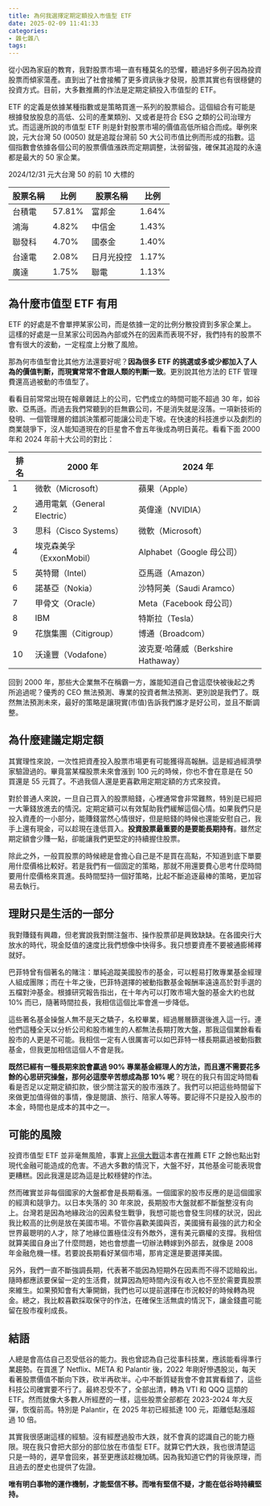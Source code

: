 ```yaml
---
title: 為何我選擇定期定額投入市值型 ETF
date: 2025-02-09 11:41:33
categories:
- 雜七雜八
tags:
---
```


從小因為家庭的教育，我對股票市場一直有種莫名的恐懼，聽過好多例子因為投資股票而傾家蕩產。直到出了社會接觸了更多資訊後才發現，股票其實也有很穩健的投資方式。目前，大多數推薦的作法是定期定額投入市值型的 ETF。

ETF 的定義是依據某種指數或是策略買進一系列的股票組合。這個組合有可能是根據發放股息的高低、公司的產業類別、又或者是符合 ESG 之類的公司治理方式。而這邊所說的市值型 ETF 則是針對股票市場的價值高低所組合而成。舉例來說，元大台灣 50 (0050) 就是追蹤台灣前 50 大公司市值比例而形成的指數。這個指數會依據各個公司的股票價值漲跌而定期調整，汰弱留強，確保其追蹤的永遠都是最大的 50 家企業。

2024/12/31 元大台灣 50 的前 10 大標的

| 股票名稱 | 比例    | 股票名稱  | 比例   |
|---------|--------|----------|-------|
| 台積電   | 57.81% | 富邦金    | 1.64% |
| 鴻海     | 4.82%  | 中信金    | 1.43% |
| 聯發科   | 4.70%  | 國泰金    | 1.40% |
| 台達電   | 2.08%  | 日月光投控 | 1.17% |
| 廣達     | 1.75%  | 聯電     | 1.13% |

## 為什麼市值型 ETF 有用

ETF 的好處是不會單押某家公司，而是依據一定的比例分散投資到多家企業上。這樣的好處是一旦某家公司因為內部或外在的因素而表現不好，我們持有的股票不會有很大的波動，一定程度上分散了風險。

那為何市值型會比其他方法還要好呢？**因為很多 ETF 的挑選或多或少都加入了人為的價值判斷，而現實常常不會跟人類的判斷一致**。更別說其他方法的 ETF 管理費還高過被動的市值型了。

看看目前常常出現在報章雜誌上的公司，它們成立的時間可能不超過 30 年，如谷歌、亞馬遜。而過去我們常聽到的巨無霸公司，不是消失就是沒落。一項新技術的發明、一個管理層的錯誤決策都可能讓公司走下坡。在快速的科技進步以及劇烈的商業競爭下，沒人能知道現在的巨星會不會五年後成為明日黃花。看看下面 2000 年和 2024 年前十大公司的對比：

| 排名 | 2000 年                  | 2024 年                     |
|------|--------------------------|-----------------------------|
| 1    | 微軟（Microsoft）        | 蘋果（Apple）               |
| 2    | 通用電氣（General Electric） | 英偉達（NVIDIA）          |
| 3    | 思科（Cisco Systems）    | 微軟（Microsoft）          |
| 4    | 埃克森美孚（ExxonMobil）  | Alphabet（Google 母公司）  |
| 5    | 英特爾（Intel）          | 亞馬遜（Amazon）           |
| 6    | 諾基亞（Nokia）          | 沙特阿美（Saudi Aramco）   |
| 7    | 甲骨文（Oracle）         | Meta（Facebook 母公司）    |
| 8    | IBM                      | 特斯拉（Tesla）            |
| 9    | 花旗集團（Citigroup）     | 博通（Broadcom）           |
| 10   | 沃達豐（Vodafone）       | 波克夏·哈薩威（Berkshire Hathaway） |

回到 2000 年，那些大企業無不在稱霸一方，誰能知道自己會這麼快被後起之秀所追過呢？優秀的 CEO 無法預測、專業的投資者無法預測、更別說是我們了。既然無法預測未來，最好的策略是讓現實(市值)告訴我們誰才是好公司，並且不斷調整。

## 為什麼建議定期定額

其實理性來說，一次性把資產投入股票市場更有可能獲得高報酬。這是經過經濟學家驗證過的。畢竟當某檔股票未來會漲到 100 元的時候，你也不會在意是在 50 買還是 55 元買了。不過我個人還是更喜歡用定期定額的方式來投資。

對於普通人來說，一旦自己買入的股票賠錢，心裡通常會非常難熬，特別是已經把一大筆錢放進去的情況。定期定額可以有效幫助我們緩解這個心情。如果我們只是投入資產的一小部分，能賺錢當然心情很好，但是賠錢的時候也還能安慰自己，我手上還有現金，可以趁現在逢低買入。**投資股票最重要的是要能長期持有**。雖然定期定額會少賺一點，卻能讓我們更堅定的持續握住股票。

除此之外，一般買股票的時候總是會擔心自己是不是買在高點，不知道到底下單要用什麼價格比較好。若是我們有一個固定的策略，那就不用還要費心思考什麼時間要用什麼價格來買進。長時間堅持一個好策略，比起不斷追逐最棒的策略，更加容易去執行。

## 理財只是生活的一部分

我對賺錢有興趣，但老實說我對關注盤市、操作股票卻是興致缺缺。在各國央行大放水的時代，現金貶值的速度比我們想像中快得多。我只想要資產不要被通膨稀釋就好。

巴菲特曾有個著名的賭注：單純追蹤美國股市的基金，可以輕易打敗專業基金經理人組成團隊；而在十年之後，巴菲特選擇的被動指數基金報酬率遠遠高於對手選的五檔對沖基金。根據研究報告指出，在十年內可以打敗市場大盤的基金大約也就 10% 而已，隨著時間拉長，我相信這個比率會進一步降低。

這些著名基金操盤人無不是天之驕子，名校畢業，經過層層篩選後進入這一行。連他們這種全天以分析公司和股市維生的人都無法長期打敗大盤，那我這個業餘看看股市的人更是不可能。我相信一定有人很厲害可以如巴菲特一樣長期贏過被動指數基金，但我更加相信這個人不會是我。

**既然已經有一種長期來說會贏過 90% 專業基金經理人的方法，而且還不需要花多餘的心思研究操盤，那何必這麼辛苦想成為那 10% 呢**？現在的我只有固定時間看看是否足以定期定額扣款，很少關注當天的股市漲跌了。我們可以把這些時間留下來做更加值得做的事情，像是閱讀、旅行、陪家人等等。要記得不只是投入股市的本金，時間也是成本的其中之一。

## 可能的風險

投資市值型 ETF 並非毫無風險，事實上[兆億大戰](https://www.books.com.tw/products/E050210444)這本書在推薦 ETF 之餘也點出對現代金融可能造成的危害。不過大多數的情況下，大盤不好，其他基金可能表現會更糟糕。因此我還是認為這是比較穩健的作法。

然而確實並非每個國家的大盤都會是長期看漲。一個國家的股市反應的是這個國家的經濟和競爭力。以日本失落的 30 年來說，長期股市大盤就都不斷盤整沒有向上。台灣若是因為地緣政治的因素發生戰爭，我想可能也會發生同樣的狀況，因此我比較高的比例是放在美國市場。不管你喜歡美國與否，美國擁有最強的武力和全世界最聰明的人才，除了地緣位置極佳沒有外敵外，還有美元霸權的支撐。我相信就算美國自身出了什麼問題，她也會想盡一切辦法轉嫁到外部去，就像是 2008 年金融危機一樣。若要說長期看好某個市場，那肯定還是要選擇美國。

另外，我們一直不斷強調長期，代表著不能因為短期外在因素而不得不認賠殺出。隨時都應該要保留一定的生活費，就算因為短時間內沒有收入也不至於需要賣股票來維生。如果預知會有大筆開銷，我們也可以提前選擇在市況較好的時候轉為現金。總之，我比較喜歡採取保守的作法，在確保生活無虞的情況下，讓金錢盡可能留在股市複利成長。

## 結語

人總是會高估自己忍受低谷的能力。我也曾認為自己從事科技業，應該能看得準行業趨勢。在買進了 Netflix、META 和 Palantir 後，2022 年剛好慘遇股災，每天看著股票價值不斷向下跌，砍半再砍半。心中不斷質疑我會不會其實看錯了，這些科技公司確實要不行了。最終忍受不了，全部出清，轉為 VTI 和 QQQ 這類的 ETF。然而就像大多數人所經歷的一樣，這些股票全部都在 2023-2024 年大反彈，恢復前高。特別是 Palantir，在 2025 年初已經抵達 100 元，距離低點漲超過 10 倍。

其實我很感謝這樣的經驗。沒有經歷過股市大跌，就不會真的認識自己的能力極限。現在我只會把大部分的部位放在市值型 ETF。就算它們大跌，我也很清楚這只是一時的，遲早會回來，甚至更應該趁機加碼。因為我知道它們的背後原理，而且過去的歷史也提供了佐證。

**唯有明白事物的運作機制，才能堅信不移。而唯有堅信不疑，才能在低谷時持續堅持。**
